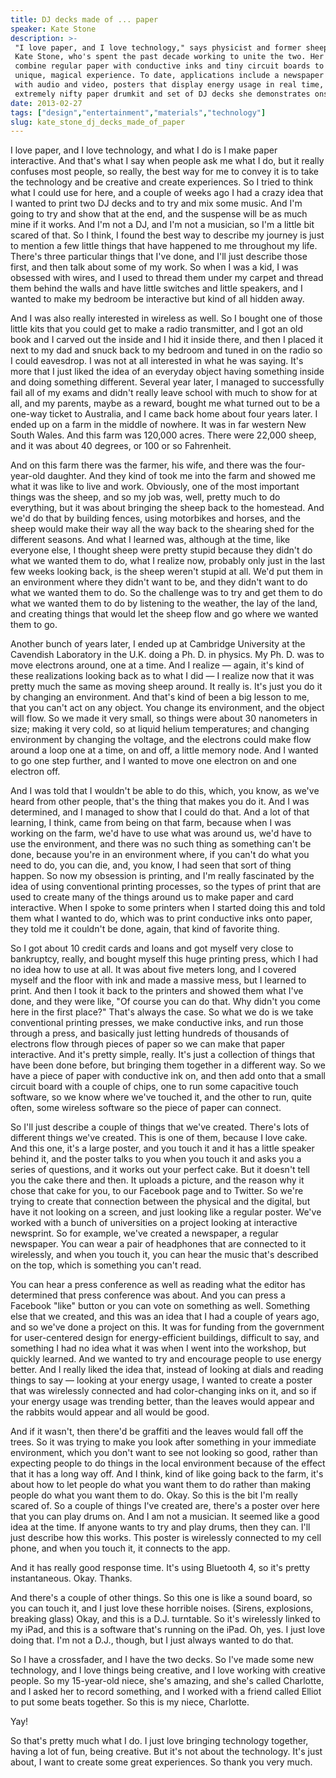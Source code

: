 ```yaml
---
title: DJ decks made of ... paper
speaker: Kate Stone
description: >-
 "I love paper, and I love technology," says physicist and former sheep herder
 Kate Stone, who's spent the past decade working to unite the two. Her experiments
 combine regular paper with conductive inks and tiny circuit boards to offer a
 unique, magical experience. To date, applications include a newspaper embedded
 with audio and video, posters that display energy usage in real time, and the
 extremely nifty paper drumkit and set of DJ decks she demonstrates onstage.
date: 2013-02-27
tags: ["design","entertainment","materials","technology"]
slug: kate_stone_dj_decks_made_of_paper
---
```


I love paper, and I love technology, and what I do is I make paper interactive. And that's
what I say when people ask me what I do, but it really confuses most people, so really,
the best way for me to convey it is to take the technology and be creative and create
experiences. So I tried to think what I could use for here, and a couple of weeks ago I
had a crazy idea that I wanted to print two DJ decks and to try and mix some music. And
I'm going to try and show that at the end, and the suspense will be as much mine if it
works. And I'm not a DJ, and I'm not a musician, so I'm a little bit scared of that. So I
think, I found the best way to describe my journey is just to mention a few little things
that have happened to me throughout my life. There's three particular things that I've
done, and I'll just describe those first, and then talk about some of my work. So when I
was a kid, I was obsessed with wires, and I used to thread them under my carpet and thread
them behind the walls and have little switches and little speakers, and I wanted to make
my bedroom be interactive but kind of all hidden away.

And I was also really interested in wireless as well. So I bought one of those little kits
that you could get to make a radio transmitter, and I got an old book and I carved out the
inside and I hid it inside there, and then I placed it next to my dad and snuck back to my
bedroom and tuned in on the radio so I could eavesdrop. I was not at all interested in
what he was saying. It's more that I just liked the idea of an everyday object having
something inside and doing something different. Several year later, I managed to
successfully fail all of my exams and didn't really leave school with much to show for at
all, and my parents, maybe as a reward, bought me what turned out to be a one-way ticket
to Australia, and I came back home about four years later. I ended up on a farm in the
middle of nowhere. It was in far western New South Wales. And this farm was 120,000 acres.
There were 22,000 sheep, and it was about 40 degrees, or 100 or so Fahrenheit.

And on this farm there was the farmer, his wife, and there was the four-year-old daughter.
And they kind of took me into the farm and showed me what it was like to live and work.
Obviously, one of the most important things was the sheep, and so my job was, well, pretty
much to do everything, but it was about bringing the sheep back to the homestead. And we'd
do that by building fences, using motorbikes and horses, and the sheep would make their
way all the way back to the shearing shed for the different seasons. And what I learned
was, although at the time, like everyone else, I thought sheep were pretty stupid because
they didn't do what we wanted them to do, what I realize now, probably only just in the
last few weeks looking back, is the sheep weren't stupid at all. We'd put them in an
environment where they didn't want to be, and they didn't want to do what we wanted them
to do. So the challenge was to try and get them to do what we wanted them to do by
listening to the weather, the lay of the land, and creating things that would let the
sheep flow and go where we wanted them to go.

Another bunch of years later, I ended up at Cambridge University at the Cavendish
Laboratory in the U.K. doing a Ph. D. in physics. My Ph. D. was to move electrons around,
one at a time. And I realize — again, it's kind of these realizations looking back as to
what I did — I realize now that it was pretty much the same as moving sheep around. It
really is. It's just you do it by changing an environment. And that's kind of been a big
lesson to me, that you can't act on any object. You change its environment, and the object
will flow. So we made it very small, so things were about 30 nanometers in size; making it
very cold, so at liquid helium temperatures; and changing environment by changing the
voltage, and the electrons could make flow around a loop one at a time, on and off, a
little memory node. And I wanted to go one step further, and I wanted to move one electron
on and one electron off.

And I was told that I wouldn't be able to do this, which, you know, as we've heard from
other people, that's the thing that makes you do it. And I was determined, and I managed
to show that I could do that. And a lot of that learning, I think, came from being on that
farm, because when I was working on the farm, we'd have to use what was around us, we'd
have to use the environment, and there was no such thing as something can't be done,
because you're in an environment where, if you can't do what you need to do, you can die,
and, you know, I had seen that sort of thing happen. So now my obsession is printing, and
I'm really fascinated by the idea of using conventional printing processes, so the types
of print that are used to create many of the things around us to make paper and card
interactive. When I spoke to some printers when I started doing this and told them what I
wanted to do, which was to print conductive inks onto paper, they told me it couldn't be
done, again, that kind of favorite thing.

So I got about 10 credit cards and loans and got myself very close to bankruptcy, really,
and bought myself this huge printing press, which I had no idea how to use at all. It was
about five meters long, and I covered myself and the floor with ink and made a massive
mess, but I learned to print. And then I took it back to the printers and showed them what
I've done, and they were like, "Of course you can do that. Why didn't you come here in the
first place?" That's always the case. So what we do is we take conventional printing
presses, we make conductive inks, and run those through a press, and basically just
letting hundreds of thousands of electrons flow through pieces of paper so we can make
that paper interactive. And it's pretty simple, really. It's just a collection of things
that have been done before, but bringing them together in a different way. So we have a
piece of paper with conductive ink on, and then add onto that a small circuit board with a
couple of chips, one to run some capacitive touch software, so we know where we've touched
it, and the other to run, quite often, some wireless software so the piece of paper can
connect.

So I'll just describe a couple of things that we've created. There's lots of different
things we've created. This is one of them, because I love cake. And this one, it's a large
poster, and you touch it and it has a little speaker behind it, and the poster talks to
you when you touch it and asks you a series of questions, and it works out your perfect
cake. But it doesn't tell you the cake there and then. It uploads a picture, and the
reason why it chose that cake for you, to our Facebook page and to Twitter. So we're
trying to create that connection between the physical and the digital, but have it not
looking on a screen, and just looking like a regular poster. We've worked with a bunch of
universities on a project looking at interactive newsprint. So for example, we've created
a newspaper, a regular newspaper. You can wear a pair of headphones that are connected to
it wirelessly, and when you touch it, you can hear the music that's described on the top,
which is something you can't read.

You can hear a press conference as well as reading what the editor has determined that
press conference was about. And you can press a Facebook "like" button or you can vote on
something as well. Something else that we created, and this was an idea that I had a
couple of years ago, and so we've done a project on this. It was for funding from the
government for user-centered design for energy-efficient buildings, difficult to say, and
something I had no idea what it was when I went into the workshop, but quickly learned.
And we wanted to try and encourage people to use energy better. And I really liked the
idea that, instead of looking at dials and reading things to say — looking at your energy
usage, I wanted to create a poster that was wirelessly connected and had color-changing
inks on it, and so if your energy usage was trending better, than the leaves would appear
and the rabbits would appear and all would be good.

And if it wasn't, then there'd be graffiti and the leaves would fall off the trees. So it
was trying to make you look after something in your immediate environment, which you don't
want to see not looking so good, rather than expecting people to do things in the local
environment because of the effect that it has a long way off. And I think, kind of like
going back to the farm, it's about how to let people do what you want them to do rather
than making people do what you want them to do. Okay. So this is the bit I'm really scared
of. So a couple of things I've created are, there's a poster over here that you can play
drums on. And I am not a musician. It seemed like a good idea at the time. If anyone wants
to try and play drums, then they can. I'll just describe how this works. This poster is
wirelessly connected to my cell phone, and when you touch it, it connects to the app.

And it has really good response time. It's using Bluetooth 4, so it's pretty
instantaneous. Okay. Thanks. 

And there's a couple of other things. So this one is like a sound board, so you can touch
it, and I just love these horrible noises. (Sirens, explosions, breaking glass) Okay, and
this is a D.J. turntable. So it's wirelessly linked to my iPad, and this is a software
that's running on the iPad. Oh, yes. I just love doing that. I'm not a D.J., though, but I
just always wanted to do that. 

So I have a crossfader, and I have the two decks. So I've made some new technology, and I
love things being creative, and I love working with creative people. So my 15-year-old
niece, she's amazing, and she's called Charlotte, and I asked her to record something, and
I worked with a friend called Elliot to put some beats together. So this is my niece,
Charlotte. 

Yay! 

So that's pretty much what I do. I just love bringing technology together, having a lot of
fun, being creative. But it's not about the technology. It's just about, I want to create
some great experiences. So thank you very much. 

<!--
ad_duration=3.33
event="TED2013"
external_start_time=0
has_talk_citation=0
intro_duration=11.82
is_subtitle_required="False"
is_talk_featured="True"
language="en"
language_swap="False"
native_language="en"
number_of_related_talks=6
number_of_speakers=1
number_of_subtitled_videos=22
number_of_tags=4
number_of_talk_download_languages=23
number_of_talk_more_resources=0
number_of_talk_recommendations=1
number_of_talks_take_actions=0
post_ad_duration=0.83
published_timestamp="2013-07-23 15:01:00"
recording_date="2013-02-27"
speaker_description="Shepherd of electrons"
speaker_is_published=1
speaker_name="Kate Stone"
talk_more_resources=[]
talk_name="DJ decks made of ... paper"
talk_recommendations_blurb="Explore two projects that have used Stone's interactive paper in fun, innovative ways."
talks_tags=["design","entertainment","materials","technology"]
talks_take_action=[]
url_audio="https://download.ted.com/talks/KateStone_2013.mp3?apikey=acme-roadrunner"
url_photo_speaker="https://pe.tedcdn.com/images/ted/660ad038dab3e81a64381b7570a2ee76de04ae8c_254x191.jpg"
url_photo_talk="https://s3.amazonaws.com/talkstar-photos/uploads/c2b58cb2-6d92-4e71-a114-af5e4ad9a065/KateStone_2013-embed.jpg"
url_webpage="https://www.ted.com/talks/kate_stone_dj_decks_made_of_paper"
video_type_name="TED Stage Talk"
-->